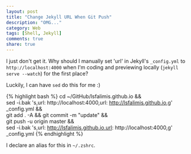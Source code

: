 ```yaml
---
layout: post
title: "Change Jekyll URL When Git Push"
description: "OMG..."
category: Web
tags: [Shell, Jekyll]
comments: true
share: true
---
```


I just don't get it. Why should I manually set 'url' in Jekyll's `_config.yml` to `http://localhost:4000` when I'm coding and previewing locally (`jekyll serve --watch`) for the first place?

Luckily, I can have `sed` do this for me :)

{% highlight bash %}
cd ~/GitHub/lsfalimis.github.io &&\
sed -i.bak 's,url: http://localhost:4000,url: http://lsfalimis.github.io,g' _config.yml &&\
git add . -A && git commit -m "update" &&\
git push -u origin master &&\
sed -i.bak 's,url: http://lsfalimis.github.io,url: http://localhost:4000,g' _config.yml
{% endhighlight %}

I declare an alias for this in `~/.zshrc`.